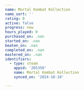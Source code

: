 ```yaml
---
name: Mortal Kombat Kollection
name_sort: ''
rating: 0
active: false
progress: new
hours_played: 0
purchased_on: .nan
started_on: .nan
beaten_on: .nan
completed_on: .nan
mastered_on: .nan
identifiers:
  - type: steam
    appid: '205350'
    name: Mortal Kombat Kollection
    synced_on: '2024-10-10'

---
```

